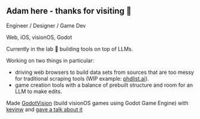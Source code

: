 ## Adam here - thanks for visiting 👋

Engineer / Designer / Game Dev

Web, iOS, visionOS, Godot

Currently in the lab 🧪 building tools on top of LLMs.

Working on two things in particular:
- driving web browsers to build data sets from sources that are too messy for traditional scraping tools (WIP example: [phdlist.ai](https://phdlist.ai/)).
- game creation tools with a balance of prebuilt structure and room for an LLM to make edits.

Made [GodotVision](https://github.com/kevinw/GodotVision) (build visionOS games using Godot Game Engine) with [kevinw](https://github.com/kevinw) and [gave a talk about it](https://youtu.be/epozPDvRqfQ?si=l4cGYmjJpYoZj0DY&t=1588)

